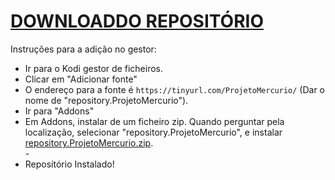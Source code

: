 # <a href="repository.ProjetoMercurio.zip">DOWNLOADDO REPOSITÓRIO</a>

Instruções para a adição no gestor:


<p align="left">
  <ul>
    <li>Ir para o Kodi gestor de ficheiros.</li>
    <li>Clicar em "Adicionar fonte"</li>
    <li>O endereço para a fonte é <code>https://tinyurl.com/ProjetoMercurio/</code> (Dar o nome de "repository.ProjetoMercurio").</li>
    <li>Ir para "Addons"</li>
    <li>Em Addons, instalar de um ficheiro zip. Quando perguntar pela localização, selecionar "repository.ProjetoMercurio", e instalar <a href="repository.ProjetoMercurio.zip">repository.ProjetoMercurio.zip</a>.</li>
    -
    <li>Repositório Instalado!</li>
    
</ul>

                                      
                                       

</p>

